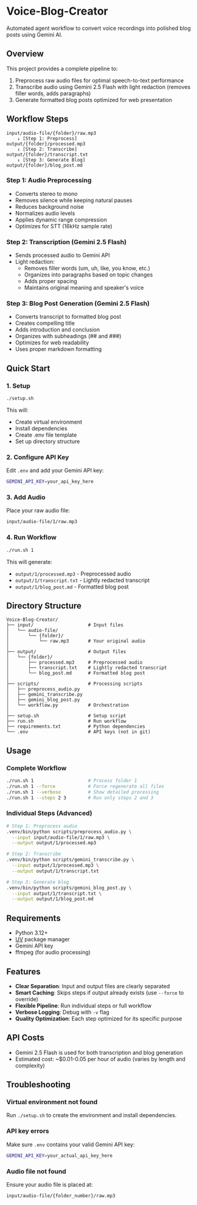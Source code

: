 # Voice-Blog-Creator

Automated agent workflow to convert voice recordings into polished blog posts using Gemini AI.

## Overview

This project provides a complete pipeline to:
1. Preprocess raw audio files for optimal speech-to-text performance
2. Transcribe audio using Gemini 2.5 Flash with light redaction (removes filler words, adds paragraphs)
3. Generate formatted blog posts optimized for web presentation

## Workflow Steps

```
input/audio-file/{folder}/raw.mp3
    ↓ [Step 1: Preprocess]
output/{folder}/processed.mp3
    ↓ [Step 2: Transcribe]
output/{folder}/transcript.txt
    ↓ [Step 3: Generate Blog]
output/{folder}/blog_post.md
```

### Step 1: Audio Preprocessing
- Converts stereo to mono
- Removes silence while keeping natural pauses
- Reduces background noise
- Normalizes audio levels
- Applies dynamic range compression
- Optimizes for STT (16kHz sample rate)

### Step 2: Transcription (Gemini 2.5 Flash)
- Sends processed audio to Gemini API
- Light redaction:
  - Removes filler words (um, uh, like, you know, etc.)
  - Organizes into paragraphs based on topic changes
  - Adds proper spacing
  - Maintains original meaning and speaker's voice

### Step 3: Blog Post Generation (Gemini 2.5 Flash)
- Converts transcript to formatted blog post
- Creates compelling title
- Adds introduction and conclusion
- Organizes with subheadings (## and ###)
- Optimizes for web readability
- Uses proper markdown formatting

## Quick Start

### 1. Setup
```bash
./setup.sh
```

This will:
- Create virtual environment
- Install dependencies
- Create .env file template
- Set up directory structure

### 2. Configure API Key
Edit `.env` and add your Gemini API key:
```bash
GEMINI_API_KEY=your_api_key_here
```

### 3. Add Audio
Place your raw audio file:
```bash
input/audio-file/1/raw.mp3
```

### 4. Run Workflow
```bash
./run.sh 1
```

This will generate:
- `output/1/processed.mp3` - Preprocessed audio
- `output/1/transcript.txt` - Lightly redacted transcript
- `output/1/blog_post.md` - Formatted blog post

## Directory Structure

```
Voice-Blog-Creator/
├── input/                    # Input files
│   └── audio-file/
│       └── {folder}/
│           └── raw.mp3       # Your original audio
│
├── output/                   # Output files
│   └── {folder}/
│       ├── processed.mp3     # Preprocessed audio
│       ├── transcript.txt    # Lightly redacted transcript
│       └── blog_post.md      # Formatted blog post
│
├── scripts/                  # Processing scripts
│   ├── preprocess_audio.py
│   ├── gemini_transcribe.py
│   ├── gemini_blog_post.py
│   └── workflow.py           # Orchestration
│
├── setup.sh                  # Setup script
├── run.sh                    # Run workflow
├── requirements.txt          # Python dependencies
└── .env                      # API keys (not in git)
```

## Usage

### Complete Workflow
```bash
./run.sh 1                    # Process folder 1
./run.sh 1 --force            # Force regenerate all files
./run.sh 1 --verbose          # Show detailed processing
./run.sh 1 --steps 2 3        # Run only steps 2 and 3
```

### Individual Steps (Advanced)
```bash
# Step 1: Preprocess audio
.venv/bin/python scripts/preprocess_audio.py \
  --input input/audio-file/1/raw.mp3 \
  --output output/1/processed.mp3

# Step 2: Transcribe
.venv/bin/python scripts/gemini_transcribe.py \
  --input output/1/processed.mp3 \
  --output output/1/transcript.txt

# Step 3: Generate blog
.venv/bin/python scripts/gemini_blog_post.py \
  --input output/1/transcript.txt \
  --output output/1/blog_post.md
```

## Requirements

- Python 3.12+
- [UV](https://github.com/astral-sh/uv) package manager
- Gemini API key
- ffmpeg (for audio processing)

## Features

- **Clear Separation**: Input and output files are clearly separated
- **Smart Caching**: Skips steps if output already exists (use `--force` to override)
- **Flexible Pipeline**: Run individual steps or full workflow
- **Verbose Logging**: Debug with `-v` flag
- **Quality Optimization**: Each step optimized for its specific purpose

## API Costs

- Gemini 2.5 Flash is used for both transcription and blog generation
- Estimated cost: ~$0.01-0.05 per hour of audio (varies by length and complexity)

## Troubleshooting

### Virtual environment not found
Run `./setup.sh` to create the environment and install dependencies.

### API key errors
Make sure `.env` contains your valid Gemini API key:
```bash
GEMINI_API_KEY=your_actual_api_key_here
```

### Audio file not found
Ensure your audio file is placed at:
```
input/audio-file/{folder_number}/raw.mp3
```
